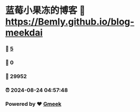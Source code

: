 # 蓝莓小果冻的博客 :link: https://Bemly.github.io/blog-meekdai 
### :page_facing_up: [5](https://Bemly.github.io/blog-meekdai/tag.html) 
### :speech_balloon: 0 
### :hibiscus: 29952 
### :alarm_clock: 2024-08-24 04:57:48 
### Powered by :heart: [Gmeek](https://github.com/Meekdai/Gmeek)
